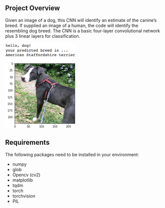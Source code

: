 [//]: # (Image References)

[image1]: ./images/sample_dog_output.png "Sample Output"
[image2]: ./images/vgg16_model.png "VGG-16 Model Layers"
[image3]: ./images/vgg16_model_draw.png "VGG16 Model Figure"


## Project Overview

Given an image of a dog, this CNN will identify an estimate of the canine’s breed.  If supplied an image of a human, the code will identify the resembling dog breed.  The CNN is a basic four-layer convolutional network plus 3 linear layers for classification.

![Sample Output][image1]



## Requirements
The following packages need to be installed in your environment:
- numpy
- glob
- Opencv (cv2)
- matplotlib
- tqdm
- torch
- torchvision
- PIL
